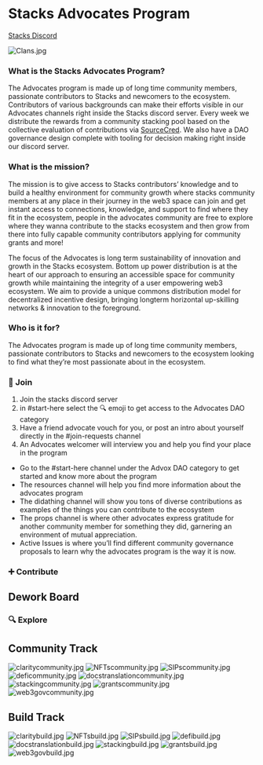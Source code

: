 # Stacks Advocates Program
[Stacks Discord](https://discord.com/invite/zrvWsQC)

![Clans.jpg](https://github.com/stx-advox/stacks-advocates/blob/main/assets/css/Clans.jpg?raw=true)

### What is the Stacks Advocates Program?

The Advocates program is made up of long time community members, passionate contributors to Stacks and newcomers to the ecosystem. Contributors of various backgrounds can make their efforts visible in our Advocates channels right inside the Stacks discord server. Every week we distribute the rewards from a community stacking pool based on the collective evaluation of contributions via [SourceCred](https://sourcecred.io/docs). We also have a DAO governance design complete with tooling for decision making right inside our discord server.

### What is the mission?

The mission is to give access to Stacks contributors’ knowledge and to build a healthy environment for community growth where stacks community members at any place in their journey in the web3 space can join and get instant access to connections, knowledge, and support to find where they fit in the ecosystem, people in the advocates community are free to explore where they wanna contribute to the stacks ecosystem and then grow from there into fully capable community contributors applying for community grants and more!

The focus of the Advocates is long term sustainability of innovation and growth in the Stacks ecosystem. Bottom up power distribution is at the heart of our approach to ensuring an accessible space for community growth while maintaining the integrity of a user empowering web3 ecosystem. We aim to provide a unique commons distribution model for decentralized incentive design, bringing longterm horizontal up-skilling networks & innovation to the foreground.

### Who is it for?

The Advocates program is made up of long time community members, passionate contributors to Stacks and newcomers to the ecosystem looking to find what they’re most passionate about in the ecosystem.

###  🤝 Join
1. Join the stacks discord server 
2. in #start-here select the 🔍 emoji to get access to the Advocates DAO category
3. Have a friend advocate vouch for you, or post an intro about yourself directly in the #join-requests channel
4. An Advocates welcomer will interview you and help you find your place in the program
- Go to the #start-here channel under the Advox DAO category to get started and know more about the program
- The resources channel will help you find more information about the advocates program
- The didathing channel will show you tons of diverse contributions as examples of the things you can contribute to the ecosystem
- The props channel is where other advocates express gratitude for another community member for something they did, garnering an environment of mutual appreciation.
- Active Issues is where you’ll find different community governance proposals to learn why the advocates program is the way it is now.

### ➕ Contribute
## Dework Board

###  🔍 Explore
## Community Track
![claritycommunity.jpg](https://github.com/stx-advox/stacks-advocates/blob/main/assets/css/claritycommunity.jpg)  ![NFTscommunity.jpg](https://github.com/stx-advox/stacks-advocates/blob/main/assets/css/NFTscommunity.jpg)  ![SIPscommunity.jpg](https://github.com/stx-advox/stacks-advocates/blob/main/assets/css/SIPscommunity.jpg)  ![deficommunity.jpg](https://github.com/stx-advox/stacks-advocates/blob/main/assets/css/deficommunity.jpg)  ![docstranslationcommunity.jpg](https://github.com/stx-advox/stacks-advocates/blob/main/assets/css/docstranslationcommunity.jpg)  ![stackingcommunity.jpg](https://github.com/stx-advox/stacks-advocates/blob/main/assets/css/stackingcommunity.jpg)  ![grantscommunity.jpg](https://github.com/stx-advox/stacks-advocates/blob/main/assets/css/grantscommunity.jpg)  ![web3govcommunity.jpg](https://github.com/stx-advox/stacks-advocates/blob/main/assets/css/web3govcommunity.jpg)
## Build Track
![claritybuild.jpg](https://github.com/stx-advox/stacks-advocates/blob/main/assets/css/claritybuild.jpg)  ![NFTsbuild.jpg](https://github.com/stx-advox/stacks-advocates/blob/main/assets/css/NFTsbuild.jpg)  ![SIPsbuild.jpg](https://github.com/stx-advox/stacks-advocates/blob/main/assets/css/SIPsbuild.jpg)  ![defibuild.jpg](https://github.com/stx-advox/stacks-advocates/blob/main/assets/css/defibuild.jpg)  ![docstranslationbuild.jpg](https://github.com/stx-advox/stacks-advocates/blob/main/assets/css/docstranslationbuild.jpg)  ![stackingbuild.jpg](https://github.com/stx-advox/stacks-advocates/blob/main/assets/css/stackingbuild.jpg)  ![grantsbuild.jpg](https://github.com/stx-advox/stacks-advocates/blob/main/assets/css/grantsbuild.jpg)  ![web3govbuild.jpg](https://github.com/stx-advox/stacks-advocates/blob/main/assets/css/web3govbuild.jpg)



